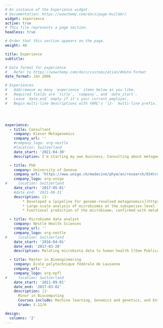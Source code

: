 ```yaml
---
# An instance of the Experience widget.
# Documentation: https://wowchemy.com/docs/page-builder/
widget: experience
active: true
# This file represents a page section.
headless: true

# Order that this section appears on the page.
weight: 40

title: Experience
subtitle:

# Date format for experience
#   Refer to https://wowchemy.com/docs/customization/#date-format
date_format: Jan 2006

# Experiences.
#   Add/remove as many `experience` items below as you like.
#   Required fields are `title`, `company`, and `date_start`.
#   Leave `date_end` empty if it's your current employer.
#   Begin multi-line descriptions with YAML's `|2-` multi-line prefix.




experience:
  - title: Consultant
    company: Kieser Metagenomics
    company_url: ''
    #company_logo: org-nestle
    #location: Switzerland
    date_start: '2021-04-30'
    description: I'm starting my own business. Consulting about metagenome sequencing and analysis. Contact me if I can help you.

  - title: PhD
    company: University of Geneva
    company_url: 'https://www.unige.ch/medecine/phym/en/research/934trajkovski/'
    company_logo: org-unige
#     location: Switzerland
    date_start: '2017-05-01'
    #date_end: '2021-08-31'
    description: |2-
        * Developed a [pipeline for genome-resolved metagenomics](https://metagenome-atlas.github.io/)
        * Large-scale analysis of microbiomes at the subspecies-level
        * Functional prediction of the microbiome, confirmed with metabolomics

  - title: Microbiome data analyst
    company: Nestlé Health Sciences
    company_url: ''
    company_logo: org-nestle
#     location: Switzerland
    date_start: '2016-04-01'
    date_end: '2017-03-28'
    description: Relating microbiota data to human health [(See Publications)](https://silask.github.io/tag/nestle/)

  - title: Master in Bioengineering
    company: École polytechnique fédérale de Lausanne
    company_url: ''
    company_logo: org-epfl
#     location: Switzerland
    date_start: '2011-09-01'
    date_end: '2017-03-01'
    description: |2-
      Minor in Biocomputing  
      Courses include: Machine learning, Genomics and genetics, and Entrepreneurship  
      Grade: 5.12/6

design:
  columns: '2'
---
```

